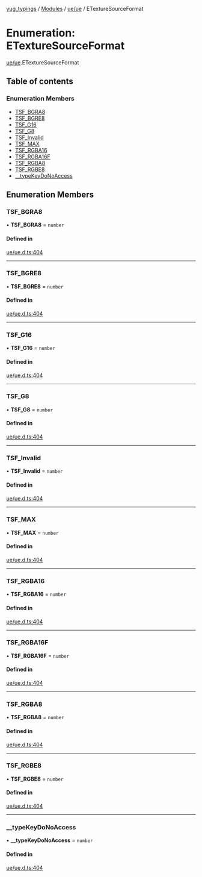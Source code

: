 [yug_typings](../README.md) / [Modules](../modules.md) / [ue/ue](../modules/ue_ue.md) / ETextureSourceFormat

# Enumeration: ETextureSourceFormat

[ue/ue](../modules/ue_ue.md).ETextureSourceFormat

## Table of contents

### Enumeration Members

- [TSF\_BGRA8](ue_ue.ETextureSourceFormat.md#tsf_bgra8)
- [TSF\_BGRE8](ue_ue.ETextureSourceFormat.md#tsf_bgre8)
- [TSF\_G16](ue_ue.ETextureSourceFormat.md#tsf_g16)
- [TSF\_G8](ue_ue.ETextureSourceFormat.md#tsf_g8)
- [TSF\_Invalid](ue_ue.ETextureSourceFormat.md#tsf_invalid)
- [TSF\_MAX](ue_ue.ETextureSourceFormat.md#tsf_max)
- [TSF\_RGBA16](ue_ue.ETextureSourceFormat.md#tsf_rgba16)
- [TSF\_RGBA16F](ue_ue.ETextureSourceFormat.md#tsf_rgba16f)
- [TSF\_RGBA8](ue_ue.ETextureSourceFormat.md#tsf_rgba8)
- [TSF\_RGBE8](ue_ue.ETextureSourceFormat.md#tsf_rgbe8)
- [\_\_typeKeyDoNoAccess](ue_ue.ETextureSourceFormat.md#__typekeydonoaccess)

## Enumeration Members

### TSF\_BGRA8

• **TSF\_BGRA8** = `number`

#### Defined in

[ue/ue.d.ts:404](https://github.com/YugMetaverse/yug_typings/blob/25cad34/ue/ue.d.ts#L404)

___

### TSF\_BGRE8

• **TSF\_BGRE8** = `number`

#### Defined in

[ue/ue.d.ts:404](https://github.com/YugMetaverse/yug_typings/blob/25cad34/ue/ue.d.ts#L404)

___

### TSF\_G16

• **TSF\_G16** = `number`

#### Defined in

[ue/ue.d.ts:404](https://github.com/YugMetaverse/yug_typings/blob/25cad34/ue/ue.d.ts#L404)

___

### TSF\_G8

• **TSF\_G8** = `number`

#### Defined in

[ue/ue.d.ts:404](https://github.com/YugMetaverse/yug_typings/blob/25cad34/ue/ue.d.ts#L404)

___

### TSF\_Invalid

• **TSF\_Invalid** = `number`

#### Defined in

[ue/ue.d.ts:404](https://github.com/YugMetaverse/yug_typings/blob/25cad34/ue/ue.d.ts#L404)

___

### TSF\_MAX

• **TSF\_MAX** = `number`

#### Defined in

[ue/ue.d.ts:404](https://github.com/YugMetaverse/yug_typings/blob/25cad34/ue/ue.d.ts#L404)

___

### TSF\_RGBA16

• **TSF\_RGBA16** = `number`

#### Defined in

[ue/ue.d.ts:404](https://github.com/YugMetaverse/yug_typings/blob/25cad34/ue/ue.d.ts#L404)

___

### TSF\_RGBA16F

• **TSF\_RGBA16F** = `number`

#### Defined in

[ue/ue.d.ts:404](https://github.com/YugMetaverse/yug_typings/blob/25cad34/ue/ue.d.ts#L404)

___

### TSF\_RGBA8

• **TSF\_RGBA8** = `number`

#### Defined in

[ue/ue.d.ts:404](https://github.com/YugMetaverse/yug_typings/blob/25cad34/ue/ue.d.ts#L404)

___

### TSF\_RGBE8

• **TSF\_RGBE8** = `number`

#### Defined in

[ue/ue.d.ts:404](https://github.com/YugMetaverse/yug_typings/blob/25cad34/ue/ue.d.ts#L404)

___

### \_\_typeKeyDoNoAccess

• **\_\_typeKeyDoNoAccess** = `number`

#### Defined in

[ue/ue.d.ts:404](https://github.com/YugMetaverse/yug_typings/blob/25cad34/ue/ue.d.ts#L404)
